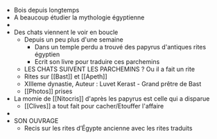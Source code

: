 - Bois depuis longtemps
- A beaucoup étudier la mythologie égyptienne
-
- Des chats viennent le voir en boucle
	- Depuis un peu plus d'une semaine
		- Dans un temple perdu a trouvé des papyrus d'antiques rites égyptien
		- Ecrit son livre pour traduire ces parchemins
	- LES CHATS SUIVENT LES PARCHEMINS ? Ou il a fait un rite
	- Rites sur [[Bast]] et [[Apeth]]
	- XIIIeme dynastie, Auteur : Luvet Kerast - Grand prêtre de Bast
	- [[Photos]] prises
- La momie de [[Nitocris]] d'après les papyrus est celle qui a disparue
	- [[Clives]] a tout fait pour cacher/Etouffer l'affaire
-
- SON OUVRAGE
	- Recis sur les rites d’Égypte ancienne avec les rites traduits